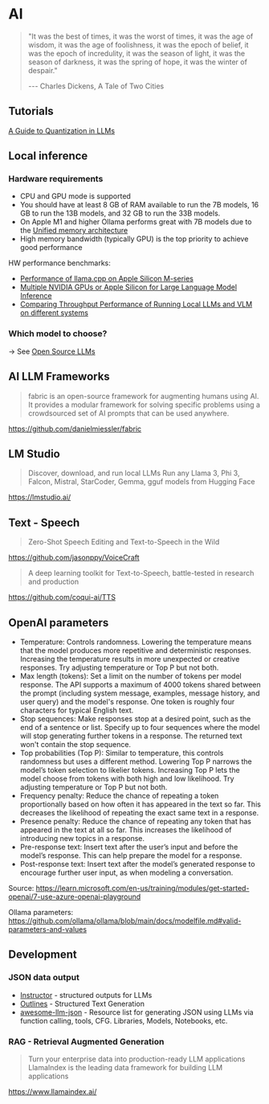 # AI

> "It was the best of times, it was the worst of times, it was the age of wisdom, it was the age of foolishness, it was the epoch of belief, it was the epoch of incredulity, it was the season of light, it was the season of darkness, it was the spring of hope, it was the winter of despair."
>
> --- Charles Dickens, A Tale of Two Cities

## Tutorials

[A Guide to Quantization in LLMs](https://symbl.ai/developers/blog/a-guide-to-quantization-in-llms/)

## Local inference

### Hardware requirements

- CPU and GPU mode is supported
- You should have at least 8 GB of RAM available to run the 7B models, 16 GB to run the 13B models, and 32 GB to run the 33B models.
- On Apple M1 and higher Ollama performs great with 7B models due to the [Unified memory architecture](https://en.wikipedia.org/wiki/Apple_M1#Memory)
- High memory bandwidth (typically GPU) is the top priority to achieve good performance

HW performance benchmarks:
- [Performance of llama.cpp on Apple Silicon M-series](https://github.com/ggerganov/llama.cpp/discussions/4167)
- [Multiple NVIDIA GPUs or Apple Silicon for Large Language Model Inference](https://github.com/XiongjieDai/GPU-Benchmarks-on-LLM-Inference)
- [Comparing Throughput Performance of Running Local LLMs and VLM on different systems](https://medium.com/aidatatools/comparing-throughput-performance-of-running-local-llms-and-vlm-on-different-systems-ca4ca82c8edc)

### Which model to choose?

-> See [Open Source LLMs](open-models.md)

## AI LLM Frameworks

> fabric is an open-source framework for augmenting humans using AI. It provides a modular framework for solving specific problems using a crowdsourced set of AI prompts that can be used anywhere.

https://github.com/danielmiessler/fabric

## LM Studio

> Discover, download, and run local LLMs
> Run any Llama 3, Phi 3, Falcon, Mistral, StarCoder, Gemma, gguf models from Hugging Face

https://lmstudio.ai/

## Text - Speech

> Zero-Shot Speech Editing and Text-to-Speech in the Wild

https://github.com/jasonppy/VoiceCraft


> A deep learning toolkit for Text-to-Speech, battle-tested in research and production

https://github.com/coqui-ai/TTS

## OpenAI parameters

- Temperature: Controls randomness. Lowering the temperature means that the model produces more repetitive and deterministic responses. Increasing the temperature results in more unexpected or creative responses. Try adjusting temperature or Top P but not both.
- Max length (tokens): Set a limit on the number of tokens per model response. The API supports a maximum of 4000 tokens shared between the prompt (including system message, examples, message history, and user query) and the model's response. One token is roughly four characters for typical English text.
- Stop sequences: Make responses stop at a desired point, such as the end of a sentence or list. Specify up to four sequences where the model will stop generating further tokens in a response. The returned text won't contain the stop sequence.
- Top probabilities (Top P): Similar to temperature, this controls randomness but uses a different method. Lowering Top P narrows the model’s token selection to likelier tokens. Increasing Top P lets the model choose from tokens with both high and low likelihood. Try adjusting temperature or Top P but not both.
- Frequency penalty: Reduce the chance of repeating a token proportionally based on how often it has appeared in the text so far. This decreases the likelihood of repeating the exact same text in a response.
- Presence penalty: Reduce the chance of repeating any token that has appeared in the text at all so far. This increases the likelihood of introducing new topics in a response.
- Pre-response text: Insert text after the user’s input and before the model’s response. This can help prepare the model for a response.
- Post-response text: Insert text after the model’s generated response to encourage further user input, as when modeling a conversation.

Source: https://learn.microsoft.com/en-us/training/modules/get-started-openai/7-use-azure-openai-playground

Ollama parameters: https://github.com/ollama/ollama/blob/main/docs/modelfile.md#valid-parameters-and-values

## Development

### JSON data output

- [Instructor](https://github.com/jxnl/instructor) - structured outputs for LLMs
- [Outlines](https://github.com/outlines-dev/outlines) - Structured Text Generation
- [awesome-llm-json](https://github.com/imaurer/awesome-llm-json) - Resource list for generating JSON using LLMs via function calling, tools, CFG. Libraries, Models, Notebooks, etc.

### RAG - Retrieval Augmented Generation

> Turn your enterprise data into production-ready LLM applications
> LlamaIndex is the leading data framework for building LLM applications

https://www.llamaindex.ai/
